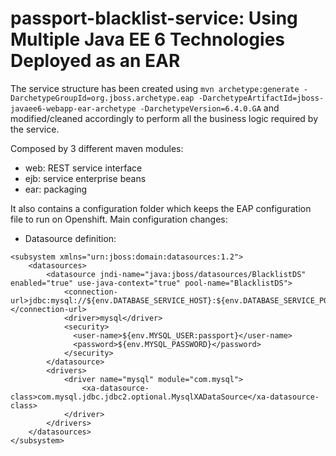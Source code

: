 passport-blacklist-service: Using Multiple Java EE 6 Technologies Deployed as an EAR
==============================================================================================

The service structure has been created using `mvn archetype:generate -DarchetypeGroupId=org.jboss.archetype.eap -DarchetypeArtifactId=jboss-javaee6-webapp-ear-archetype -DarchetypeVersion=6.4.0.GA` and modified/cleaned  accordingly to perform all the business logic required by the service.

Composed by 3 different maven modules:

   - web: REST service interface
   - ejb: service enterprise beans
   - ear: packaging

It also contains a configuration folder which keeps the EAP configuration file to run on Openshift. Main configuration changes:

- Datasource definition:


```
<subsystem xmlns="urn:jboss:domain:datasources:1.2">
    <datasources>
        <datasource jndi-name="java:jboss/datasources/BlacklistDS" enabled="true" use-java-context="true" pool-name="BlacklistDS">
            <connection-url>jdbc:mysql://${env.DATABASE_SERVICE_HOST}:${env.DATABASE_SERVICE_PORT:3306}/${env.MYSQL_DATABASE:blacklist}</connection-url>
            <driver>mysql</driver>
            <security>
              <user-name>${env.MYSQL_USER:passport}</user-name>
              <password>${env.MYSQL_PASSWORD}</password>
            </security>
        </datasource>
        <drivers>
            <driver name="mysql" module="com.mysql">
                <xa-datasource-class>com.mysql.jdbc.jdbc2.optional.MysqlXADataSource</xa-datasource-class>
            </driver>
        </drivers>
    </datasources>
</subsystem>
```
